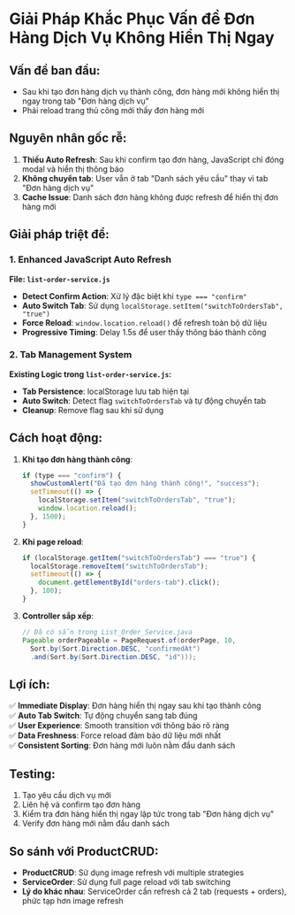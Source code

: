 # Giải Pháp Khắc Phục Vấn đề Đơn Hàng Dịch Vụ Không Hiển Thị Ngay

## Vấn đề ban đầu:
- Sau khi tạo đơn hàng dịch vụ thành công, đơn hàng mới không hiển thị ngay trong tab "Đơn hàng dịch vụ"
- Phải reload trang thủ công mới thấy đơn hàng mới

## Nguyên nhân gốc rễ:
1. **Thiếu Auto Refresh**: Sau khi confirm tạo đơn hàng, JavaScript chỉ đóng modal và hiển thị thông báo
2. **Không chuyển tab**: User vẫn ở tab "Danh sách yêu cầu" thay vì tab "Đơn hàng dịch vụ"
3. **Cache Issue**: Danh sách đơn hàng không được refresh để hiển thị đơn hàng mới

## Giải pháp triệt để:

### 1. Enhanced JavaScript Auto Refresh
**File: `list-order-service.js`**
- **Detect Confirm Action**: Xử lý đặc biệt khi `type === "confirm"`
- **Auto Switch Tab**: Sử dụng `localStorage.setItem("switchToOrdersTab", "true")`
- **Force Reload**: `window.location.reload()` để refresh toàn bộ dữ liệu
- **Progressive Timing**: Delay 1.5s để user thấy thông báo thành công

### 2. Tab Management System
**Existing Logic trong `list-order-service.js`:**
- **Tab Persistence**: localStorage lưu tab hiện tại
- **Auto Switch**: Detect flag `switchToOrdersTab` và tự động chuyển tab
- **Cleanup**: Remove flag sau khi sử dụng

## Cách hoạt động:

1. **Khi tạo đơn hàng thành công**:
   ```javascript
   if (type === "confirm") {
     showCustomAlert("Đã tạo đơn hàng thành công!", "success");
     setTimeout(() => {
       localStorage.setItem("switchToOrdersTab", "true");
       window.location.reload();
     }, 1500);
   }
   ```

2. **Khi page reload**:
   ```javascript
   if (localStorage.getItem("switchToOrdersTab") === "true") {
     localStorage.removeItem("switchToOrdersTab");
     setTimeout(() => {
       document.getElementById("orders-tab").click();
     }, 100);
   }
   ```

3. **Controller sắp xếp**:
   ```java
   // Đã có sẵn trong List_Order_Service.java
   Pageable orderPageable = PageRequest.of(orderPage, 10,
     Sort.by(Sort.Direction.DESC, "confirmedAt")
     .and(Sort.by(Sort.Direction.DESC, "id")));
   ```

## Lợi ích:

✅ **Immediate Display**: Đơn hàng hiển thị ngay sau khi tạo thành công  
✅ **Auto Tab Switch**: Tự động chuyển sang tab đúng  
✅ **User Experience**: Smooth transition với thông báo rõ ràng  
✅ **Data Freshness**: Force reload đảm bảo dữ liệu mới nhất  
✅ **Consistent Sorting**: Đơn hàng mới luôn nằm đầu danh sách  

## Testing:
1. Tạo yêu cầu dịch vụ mới
2. Liên hệ và confirm tạo đơn hàng
3. Kiểm tra đơn hàng hiển thị ngay lập tức trong tab "Đơn hàng dịch vụ"
4. Verify đơn hàng mới nằm đầu danh sách

## So sánh với ProductCRUD:
- **ProductCRUD**: Sử dụng image refresh với multiple strategies
- **ServiceOrder**: Sử dụng full page reload với tab switching
- **Lý do khác nhau**: ServiceOrder cần refresh cả 2 tab (requests + orders), phức tạp hơn image refresh
